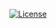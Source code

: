 [![License](https://img.shields.io/badge/License-EPL_1.0-red.svg)](https://opensource.org/licenses/EPL-1.0)